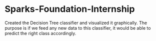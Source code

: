 # Sparks-Foundation-Internship

Created the Decision Tree classifier and visualized it graphically.
The purpose is if we feed any new data to this classifier, it would be able to 
predict the right class accordingly. 
